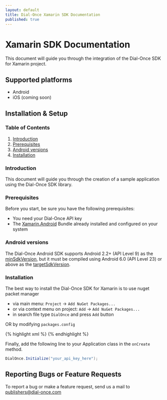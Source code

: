 ```yaml
---
layout: default
title: Dial-Once Xamarin SDK Documentation
published: true
---
```


Xamarin SDK Documentation
=========================

This document will guide you through the integration of the Dial-Once SDK for Xamarin project.

## Supported platforms

- Android
- iOS (coming soon)

Installation & Setup
--------------------

### Table of Contents

1.  [Introduction](#introduction)
2.  [Prerequisites](#prerequisites)
3.  [Android versions](#android-versions)
4.  [Installation](#installation)

### Introduction

This document will guide you through the creation of a sample application using the Dial-Once SDK library.

### Prerequisites

Before you start, be sure you have the following prerequisites:

-   You need your Dial-Once API key
-   The [Xamarin.Android](https://developer.xamarin.com/guides/android/getting_started/installation/) Bundle already installed and configured on your system

### Android versions

The Dial-Once Android SDK supports Android 2.2+ (API Level 9) as the [minSdkVersion](http://developer.android.com/guide/topics/manifest/uses-sdk-element.html#min), but it must be compiled using Android 6.0 (API Level 23) or above as the [targetSdkVersion](http://developer.android.com/guide/topics/manifest/uses-sdk-element.html#target).

### Installation

The best way to install the Dial-Once SDK for Xamarin is to use nuget packet manager

 - via main menu: `Project` -> `Add NuGet Packages...`
 - or via context menu on project: `Add` -> `Add NuGet Packages...`
 - in search file type `DialOnce` and press `Add` button

OR by modifying `packages.config`

{% highlight xml %}
<package id="DialOnce.Android" version="2.6.16" targetFramework="monoandroid60" requireReinstallation="true" />
{% endhighlight %}

Finally, add the following line to your Application class in the `onCreate` method.

```c#
DialOnce.Initialize("your_api_key_here");
```

Reporting Bugs or Feature Requests
----------------------------------

To report a bug or make a feature request, send us a mail to [publishers@dial-once.com](mailto:publishers@dial-once.com)
